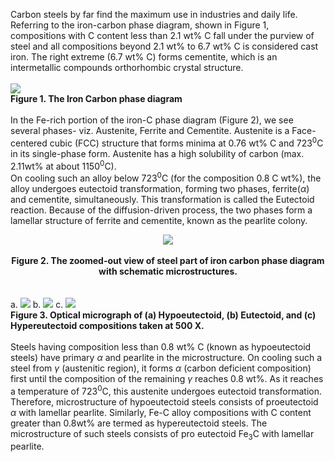 Carbon steels by far find the maximum use in industries and daily life. Referring to the iron-carbon phase diagram, shown in Figure 1, compositions with C content less than 2.1 wt% C fall under the purview of steel and all compositions beyond 2.1 wt% to 6.7 wt% C is considered cast iron. The right extreme (6.7 wt% C) forms cementite, which is an intermetallic compounds orthorhombic crystal structure.<br><br>
<image src="images/image1.PNG"><br>
<b>Figure 1. The Iron Carbon phase diagram</b><br><br>
In the Fe-rich portion of the iron-C phase diagram (Figure 2), we see several phases- viz. Austenite, Ferrite and Cementite. Austenite is a Face-centered cubic (FCC) structure that forms minima at 0.76 wt% C and 723<sup>0</sup>C in its single-phase form. Austenite has a high solubility of carbon (max. 2.11wt% at about 1150<sup>0</sup>C). <br>
On cooling such an alloy below 723<sup>0</sup>C (for the composition 0.8 C wt%), the alloy undergoes eutectoid transformation, forming two phases, ferrite(<i>α</i>) and cementite, simultaneously. This transformation is called the Eutectoid reaction. Because of the diffusion-driven process, the two phases form a lamellar structure of ferrite and cementite, known as the pearlite colony. <br>
<center><image src="images/Picture1.png"></image></center><br>
<b><center><C>Figure 2. The zoomed-out view of steel part of iron carbon phase diagram with schematic microstructures.</C></center></b> <br><br>
a.
<image src="images/Picture1.jpg">
b. 
<image src="images/Picture2.png">
c. 
<image src="images/Picture3.jpg"><br>
<b><C>Figure 3. Optical micrograph of (a) Hypoeutectoid, (b) Eutectoid, and (c) Hypereutectoid compositions taken at 500 X. </C> </b><br><br>
Steels having composition less than 0.8 wt% C (known as hypoeutectoid steels) have primary <i>α</i> and pearlite in the microstructure. On cooling such a steel from <i>γ</i> (austenitic region), it forms <i>α</i> (carbon deficient composition)  first until the composition of the remaining <i>γ</i> reaches 0.8 wt%. As it reaches a temperature of 723<sup>0</sup>C, this austenite undergoes eutectoid transformation. Therefore, microstructure of hypoeutectoid steels consists of proeutectoid <i>α</i> with lamellar pearlite. Similarly, Fe-C alloy compositions with C content greater than 0.8wt% are termed as hypereutectoid steels. The microstructure of such steels consists of pro eutectoid Fe<sub>3</sub>C with lamellar pearlite.<br>

